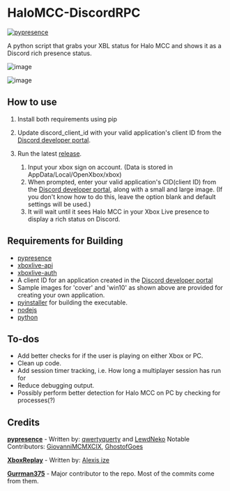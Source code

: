 # HaloMCC-DiscordRPC
[![pypresence](https://img.shields.io/badge/using-pypresence-00bb88.svg?style=for-the-badge&logo=discord&logoWidth=20)](https://github.com/qwertyquerty/pypresence)

A python script that grabs your XBL status for Halo MCC and shows it as a Discord rich presence status.

![image](https://i.imgur.com/51Zdnv9l.png)

![image](https://user-images.githubusercontent.com/25113575/118538638-509a3380-b703-11eb-8714-63601a201dc9.png)


<h2>How to use</h2>

1. Install both requirements using pip
2. Update discord_client_id with your valid application's client ID from the [Discord developer portal](https://discordapp.com/developers).  

3. Run the latest [release](https://github.com/kay-el-zed/HaloMCC-DiscordRPC/releases). 

	
	1. Input your xbox sign on account. (Data is stored in AppData/Local/OpenXbox/xbox)
 	2. When prompted, enter your valid application's CID(client ID) from the [Discord developer portal](https://discord.com/developers/applications), along with a small and large image. (If you don't know how to do this, leave the option blank and default settings will be used.)
 	3. It will wait until it sees Halo MCC in your Xbox Live presence to display a rich status on Discord.

<h2>Requirements for Building</h2>

* [pypresence](https://github.com/qwertyquerty/pypresence)
* [xboxlive-api](https://github.com/XboxReplay/xboxlive-api)
* [xboxlive-auth](https://github.com/XboxReplay/xboxlive-auth/tree/4.0.0)
* A client ID for an application created in the [Discord developer portal](https://discordapp.com/developers) 
* Sample images for 'cover' and 'win10' as shown above are provided for creating your own application.
* [pyinstaller](https://www.pyinstaller.org/downloads.html) for building the executable.
* [nodejs](https://nodejs.org/en/download/)
* [python](https://www.python.org/downloads/)


<h2>To-dos</h2>

* Add better checks for if the user is playing on either Xbox or PC.
* Clean up code.
* Add session timer tracking, i.e. How long a multiplayer session has run for
* Reduce debugging output.
* Possibly perform better detection for Halo MCC on PC by checking for processes(?)

<h2>Credits</h2>

<b>[pypresence](https://github.com/qwertyquerty/pypresence)</b> - Written by: [qwertyquerty](https://github.com/qwertyquerty) and [LewdNeko](https://github.com/lewdneko) Notable Contributors: [GiovanniMCMXCIX](https://github.com/GiovanniMCMXCIX), [GhostofGoes](https://github.com/GhostofGoes)

<b>[XboxReplay](https://github.com/XboxReplay)</b> - Written by: [Alexis ize](https://github.com/Alexis-Bize)

<b>[Gurrman375](https://github.com/Gurrman375)</b> - Major contributor to the repo. Most of the commits come from them.

